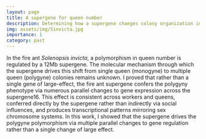 ```yaml
---
layout: page
title: A supergene for queen number
description: Determining how a supergene changes colony organization in Solenopsis invicta
img: assets/img/Sinvicta.jpg
importance: 1
category: past
---
```


In the fire ant *Solenopsis invicta*, a polymorphism in queen number is regulated by a 12Mb supergene. The molecular mechanism through which the supergene drives this shift from single queen (monogyne) to multiple queen (polygyne) colonies remains unknown. I proved that rather than a single gene of large-effect, the fire ant supergene confers the polygyny phenotype via numerous parallel changes to gene expression across the supergene16. This effect is consistent across workers and queens, conferred directly by the supergene rather than indirectly via social influences, and produces transcriptional patterns mirroring sex chromosome systems. In this work, I showed that the supergene drives the polygyne polymorphism via multiple parallel changes to gene regulation rather than a single change of large effect. 
